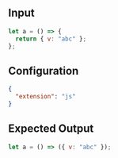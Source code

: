 
## Input
```javascript input
let a = () => {
  return { v: "abc" };
};
```

## Configuration
```json configuration
{
  "extension": "js"
}
```

## Expected Output
```javascript expected output
let a = () => ({ v: "abc" });
```
